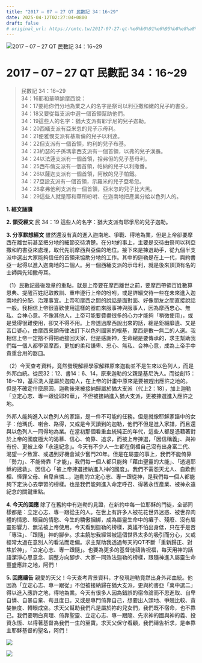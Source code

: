 ```yaml
---
title: "2017 – 07 – 27 QT 民數記 34：16~29"
date: 2025-04-12T02:27:04+0800
draft: false
# original_url: https://cmtc.tw/2017-07-27-qt-%e6%b0%91%e6%95%b8%e8%a8%98-34%ef%bc%9a1629
---
```


![2017 – 07 – 27 QT 民數記 34：16\~29](/images/qt.jpg   "2017 – 07 – 27 QT 民數記 34：16\~29")

# 2017 – 07 – 27 QT 民數記 34：16\~29

> 民數記 34：16\~29  
> 34：16耶和華曉諭摩西說：  
> 34：17要給你們分地為業之人的名字是祭司以利亞撒和嫩的兒子約書亞。  
> 34：18又要從每支派中選一個首領幫助他們。  
> 34：19這些人的名字：猶大支派有耶孚尼的兒子迦勒。  
> 34：20西緬支派有亞米忽的兒子示母利。  
> 34：21便雅憫支派有基斯倫的兒子以利達。  
> 34：22但支派有一個首領，約利的兒子布基。  
> 34：23約瑟的子孫瑪拿西支派有一個首領，以弗的兒子漢聶。  
> 34：24以法蓮支派有一個首領，拾弗但的兒子基母利。  
> 34：25西布倫支派有一個首領，帕納的兒子以利撒番。  
> 34：26以薩迦支派有一個首領，阿散的兒子帕鐵。  
> 34：27亞設支派有一個首領，示羅米的兒子亞希忽。  
> 34：28拿弗他利支派有一個首領，亞米忽的兒子比大黑。  
> 34：29這些人就是耶和華所吩咐、在迦南地把產業分給以色列人的。

**1. 經文誦讀**

**2. 領受經文**
民 34：19 這些人的名字：猶大支派有耶孚尼的兒子迦勒。

**3. 分享默想經文**
雖然還沒有真的進入迦南地、爭戰、得地為業，但是上帝卻要摩西在離世前甚至把分地的細節交待清楚。在分地的事上，主要是交待由祭司以利亞撒和約書亞來處理，取代先前摩西與亞倫的地位。接下來是揀選助手，從九個半支派中選出大家能夠信任的首領來協助分地的工作。其中的迦勒是在上一代，與約書亞一起得以進入迦南地的二個人。另一個西緬支派的示母利，就是後來頂頂有名的士師與先知撒母耳。

（1）民數記最後幾章的重點，就是上帝要在摩西離世之前，要摩西帶領百姓數算恩典、提醒百姓記取教訓、重申遵行上帝的吩咐，或是詳細交待一些在未來進入迦南地的分配、治理事宜。上帝和摩西之間的說話是面對面、好像朋友之間直接說話一般。我相信上帝很喜歡使用這樣的器皿來服事神與服事人，因為摩西忠心、無私、合神心意。不像其他人，上帝可能要費盡很多的心力才能夠「稍微使用」，或是覺得很難使用，卻又不得不用。上帝透過摩西說出來的話，總是鉅細靡遺、又是苦口婆心，由摩西來頒佈律法訂下以色列國家的根基，摩西是數一無二的人選。我相信上帝一定捨不得把祂接回天家，但是感謝神，生命總是要傳承的，求主幫助我們每一個人都學習摩西，更加的柔和謙卑、忠心、無私、合神心意，成為上帝手中貴重合用的器皿。

（2）今天查考資料，竟然發現解經學家解釋原來迦勒並不是生來以色列人，而是外邦血統。從民32：12、書14：6、14，原來迦勒的父親是基尼洗人。而從創15：18～19，基尼洗人是屬於迦南人，在上帝的計畫中原來是要被趕出應許之地的。但是不確定什麼原因，迦勒後來被接納歸屬於猶大支派（代上2：18），加上迦勒「立定心志、專一跟從耶和華」，不但被接納進入猶大支派，更被揀選進入應許之地。

外邦人能夠進入以色列人的家譜，是一件不可能的任務。但是就像耶穌家譜中的女子：他瑪氏、喇合、路得，又或是今天讀到的迦勒，他們不但是進入家譜，而且還與以色列人一同得地為業。在當初那個看重血統純正的年代，這些人都是憑藉著對於上帝的國度極大的渴慕、信心、倚靠、追求，而被上帝揀選，「因信稱義」、與神有份、更被上帝「永遠紀念」。今天有不少人一生都在倒楣自己沒有出身富二代、渴望一夕致富、或遇到好機會減少奮鬥20年。但是在屬靈的事上，我們不能倚靠「勢力」、不能倚靠「才能」，我們每一個人都只能夠「藉由聖靈的大能」、「透過耶穌的拯救」、因信心「被上帝揀選接納進入神的國度」。我們不需怨天尤人、自歎倒楣、怪罪父母、自卑自憐…，迦勒的立定心志、專一跟從神，是我們每一個人都能夠下定決心去學習的榜樣。也是我們能夠進入命定呼召、得著永恆產業、被神永遠紀念的關鍵重點。

**4. 今天的回應**
除了在舊約中有迦勒的見證，在新約中每一位耶穌的門徒，全部同樣都是：立定心志、專一跟從主的人。在世上有許多人被花花世界迷惑、被世界肉體的情慾、眼目的情慾、今生的驕傲捆綁，成為屬靈生命中的癱子、殘廢、沒有屬靈影響力、無法被上帝使用。今天看到迦勒的榜樣，英雄不怕出身低，只在乎是否「專注」、「跟隨」神的腳步。求主饒恕我經常被這個世界太多的吸引而分心，又或經常太過在意別人的看法而走偏。求主幫助我透過每天的QT不斷「重新歸正、對焦於神」，「立定心志、專一跟隨」。也要為更多的基督徒禱告祝福，每天用神的話語潔淨心思意念、調整方向腳步、大家一同效法迦勒的榜樣，跟隨神進入屬靈生命豐盛應許之地，阿們！

**5. 回應禱告**
親愛的天父！今天查考背景資料，才發現迦勒竟然出身外邦血統。他因為「立定心志、專一跟從」不但被接納歸在猶大支派，更與約書亞「萬中選二」得以進入應許之地，得地為業。今天有很多人因為錯誤的宿命論而不思進取、自卑自憐、自暴自棄、苟且度日。又或是專門倚靠自己，想要出人頭地、爭競比較、貪婪無度、轉眼成空。求天父幫助我們凡是屬於祢的兒女們，我們既不宿命，也不靠己。我們要明白真理、倚靠聖靈、立定心志、專一跟隨、先求神的國與神的義、投資永恆、以得著基督為我們一生的至寶。求天父保守看顧，我們禱告祈求，是奉靠主耶穌基督的聖名，阿們！

![](/images/2.gif)

![](/images/1.jpg)
